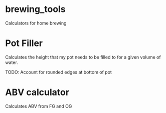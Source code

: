 # brewing_tools
Calculators for home brewing

# Pot Filler
Calculates the height that my pot needs to be filled to for a given volume of water.

TODO: Account for rounded edges at bottom of pot

# ABV calculator 
Calculates ABV from FG and OG
